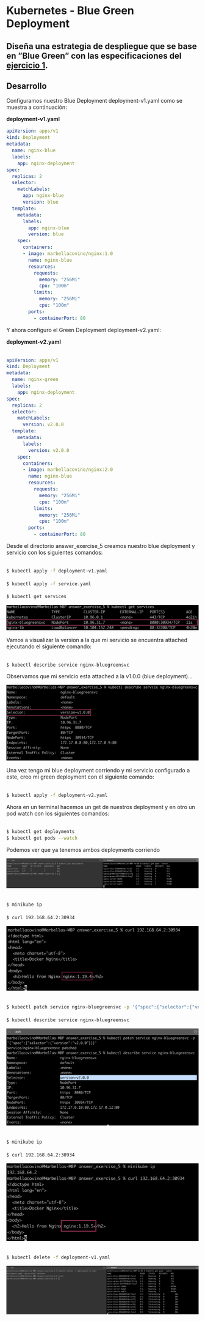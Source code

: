 # Kubernetes - Blue Green Deployment
## Diseña una estrategia de despliegue que se base en ”Blue Green” con las especificaciones del [ejercicio 1](https://github.com/marbellacovino/kube-exercises/tree/main/hw-02/answer_exercise_1).

## Desarrollo

Configuramos nuestro Blue Deployment deployment-v1.yaml como se muestra a continuación:

**deployment-v1.yaml**

```yaml
apiVersion: apps/v1
kind: Deployment
metadata:
  name: nginx-blue
  labels:
    app: nginx-deployment
spec:
  replicas: 2
  selector:
    matchLabels:
      app: nginx-blue
      version: blue
  template:
    metadata:
      labels: 
        app: nginx-blue
        version: blue
    spec:
      containers:
      - image: marbellacovino/nginx:1.0
        name: nginx-blue
        resources:
          requests:
            memory: "256Mi"
            cpu: "100m"
          limits:
            memory: "256Mi"
            cpu: "100m"
        ports:
          - containerPort: 80

```
Y ahora configuro el Green Deployment deployment-v2.yaml:

**deployment-v2.yaml**

```yaml

apiVersion: apps/v1
kind: Deployment
metadata:
  name: nginx-green
  labels:
    app: nginx-deployment
spec:
  replicas: 2
  selector:
    matchLabels:
      version: v2.0.0
  template:
    metadata:
      labels: 
        version: v2.0.0
    spec:
      containers:
      - image: marbellacovino/nginx:2.0
        name: nginx-blue
        resources:
          requests:
            memory: "256Mi"
            cpu: "100m"
          limits:
            memory: "256Mi"
            cpu: "100m"
        ports:
          - containerPort: 80

```

Desde el directorio answer_exercise_5 creamos nuestro blue deployment y servicio con los siguientes comandos:

```sh

$ kubectl apply -f deployment-v1.yaml

$ kubectl apply -f service.yaml

$ kubectl get services

```

![Alt text](https://github.com/marbellacovino/kube-exercises/blob/main/hw-02/images/bluegreen1.1.png  "Deployment")

Vamos a visualizar la version a la que mi servicio se encuentra attached ejecutando el siguiente comando:

```sh

$ kubectl describe service nginx-bluegreensvc

```
Observamos que mi servicio esta attached a la v1.0.0 (blue deployment)...

![Alt text](https://github.com/marbellacovino/kube-exercises/blob/main/hw-02/images/bluegreen1.2.png  "Deployment")

Una vez tengo mi blue deployment corriendo y mi servicio configurado a este, creo mi green deployment con el siguiente comando:

```sh

$ kubectl apply -f deployment-v2.yaml

```

Ahora en un terminal hacemos un get de nuestros deployment y en otro un pod watch con los siguientes comandos:

```sh

$ kubectl get deployments
$ kubectl get pods --watch

```
Podemos ver que ya tenemos ambos deployments corriendo

![Alt text](https://github.com/marbellacovino/kube-exercises/blob/main/hw-02/images/bluegreen1.0.png  "Deployment")

```sh

$ minikube ip

$ curl 192.168.64.2:30934

```

![Alt text](https://github.com/marbellacovino/kube-exercises/blob/main/hw-02/images/bluegreen1.4.png  "Deployment")

```sh

$ kubectl patch service nginx-bluegreensvc -p '{"spec":{"selector":{"version":"v2.0.0"}}}'

$ kubectl describe service nginx-bluegreensvc

```

![Alt text](https://github.com/marbellacovino/kube-exercises/blob/main/hw-02/images/bluegreen1.5.png  "Deployment")

```sh

$ minikube ip

$ curl 192.168.64.2:30934

```
![Alt text](https://github.com/marbellacovino/kube-exercises/blob/main/hw-02/images/bluegreen1.6.png  "Deployment")

```sh

$ kubectl delete -f deployment-v1.yaml

```

 ![Alt text](https://github.com/marbellacovino/kube-exercises/blob/main/hw-02/images/bluegreen1.7.png  "Deployment")